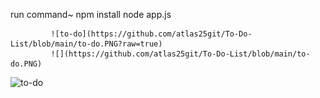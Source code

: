 run command~ 
npm install
             node app.js
             
             ![to-do](https://github.com/atlas25git/To-Do-List/blob/main/to-do.PNG?raw=true)
             ![](https://github.com/atlas25git/To-Do-List/blob/main/to-do.PNG)
             
             
![to-do](https://user-images.githubusercontent.com/65452499/100278715-56506100-2f8b-11eb-9dcc-cea8d9cffe9c.PNG)


             

